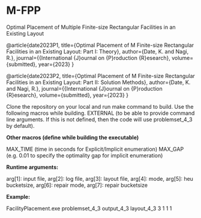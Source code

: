# M-FPP
Optimal Placement of Multiple Finite-size Rectangular Facilities in an Existing Layout

@article{date2023P1,
  title={Optimal Placement of M Finite-size Rectangular Facilities in an
Existing Layout: Part I: Theory},
  author={Date, K. and Nagi, R.},
  journal={{International {J}ournal on {P}roduction {R}esearch},
  volume={submitted},
  year={2023}
}

@article{date2023P2,
  title={Optimal Placement of M Finite-size Rectangular Facilities in an
Existing Layout: Part II: Solution Methods},
  author={Date, K. and Nagi, R.},
  journal={{International {J}ournal on {P}roduction {R}esearch},
  volume={submitted},
  year={2023}
}

Clone the repository on your local and run make command to build. Use the following macros while building.
EXTERNAL (to be able to provide command line arguments. If this is not defined, then the code will use problemset_4_3 by default).

**Other macros (define while building the executable)**

MAX_TIME (time in seconds for Explicit/Implicit enumeration)
MAX_GAP (e.g. 0.01 to specify the optimality gap for implicit enumeration)

**Runtime arguments:**

arg[1]: input file, arg[2]: log file, arg[3]: layout file, arg[4]: mode, arg[5]: heu bucketsize, arg[6]: repair mode, arg[7]: repair bucketsize

**Example:**

FacilityPlacement.exe problemset_4_3 output_4_3 layout_4_3 3 1 1 1




